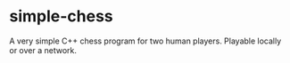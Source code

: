 # simple-chess
A very simple C++ chess program for two human players. Playable locally or over a network.
